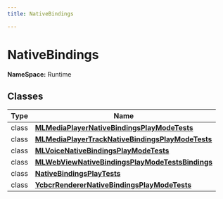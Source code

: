 ```yaml
---
title: NativeBindings

---
```


# NativeBindings



**NameSpace:** 
Runtime



## Classes

| Type               | Name           |
| -------------- | -------------- |
| class | **[MLMediaPlayerNativeBindingsPlayModeTests](/unity-api/api/Tests.Runtime.NativeBindings/Tests.Runtime.NativeBindings.MLMediaPlayerNativeBindingsPlayModeTests.md)**  |
| class | **[MLMediaPlayerTrackNativeBindingsPlayModeTests](/unity-api/api/Tests.Runtime.NativeBindings/Tests.Runtime.NativeBindings.MLMediaPlayerTrackNativeBindingsPlayModeTests.md)**  |
| class | **[MLVoiceNativeBindingsPlayModeTests](/unity-api/api/Tests.Runtime.NativeBindings/Tests.Runtime.NativeBindings.MLVoiceNativeBindingsPlayModeTests.md)**  |
| class | **[MLWebViewNativeBindingsPlayModeTestsBindings](/unity-api/api/Tests.Runtime.NativeBindings/Tests.Runtime.NativeBindings.MLWebViewNativeBindingsPlayModeTestsBindings.md)**  |
| class | **[NativeBindingsPlayTests](/unity-api/api/Tests.Runtime.NativeBindings/Tests.Runtime.NativeBindings.NativeBindingsPlayTests.md)**  |
| class | **[YcbcrRendererNativeBindingsPlayModeTests](/unity-api/api/Tests.Runtime.NativeBindings/Tests.Runtime.NativeBindings.YcbcrRendererNativeBindingsPlayModeTests.md)**  |







